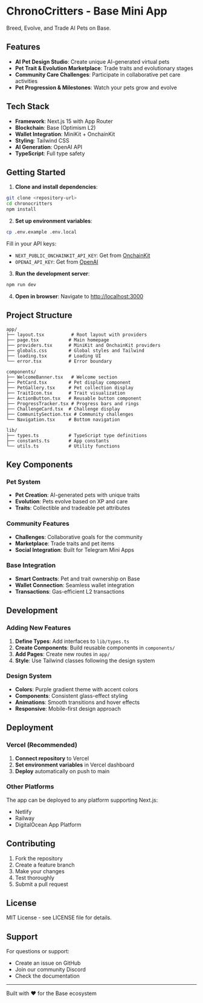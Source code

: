 # ChronoCritters - Base Mini App

Breed, Evolve, and Trade AI Pets on Base.

## Features

- **AI Pet Design Studio**: Create unique AI-generated virtual pets
- **Pet Trait & Evolution Marketplace**: Trade traits and evolutionary stages
- **Community Care Challenges**: Participate in collaborative pet care activities
- **Pet Progression & Milestones**: Watch your pets grow and evolve

## Tech Stack

- **Framework**: Next.js 15 with App Router
- **Blockchain**: Base (Optimism L2)
- **Wallet Integration**: MiniKit + OnchainKit
- **Styling**: Tailwind CSS
- **AI Generation**: OpenAI API
- **TypeScript**: Full type safety

## Getting Started

1. **Clone and install dependencies**:
```bash
git clone <repository-url>
cd chronocritters
npm install
```

2. **Set up environment variables**:
```bash
cp .env.example .env.local
```

Fill in your API keys:
- `NEXT_PUBLIC_ONCHAINKIT_API_KEY`: Get from [OnchainKit](https://onchainkit.xyz)
- `OPENAI_API_KEY`: Get from [OpenAI](https://platform.openai.com)

3. **Run the development server**:
```bash
npm run dev
```

4. **Open in browser**:
Navigate to [http://localhost:3000](http://localhost:3000)

## Project Structure

```
app/
├── layout.tsx          # Root layout with providers
├── page.tsx           # Main homepage
├── providers.tsx      # MiniKit and OnchainKit providers
├── globals.css        # Global styles and Tailwind
├── loading.tsx        # Loading UI
└── error.tsx          # Error boundary

components/
├── WelcomeBanner.tsx   # Welcome section
├── PetCard.tsx        # Pet display component
├── PetGallery.tsx     # Pet collection display
├── TraitIcon.tsx      # Trait visualization
├── ActionButton.tsx   # Reusable button component
├── ProgressTracker.tsx # Progress bars and rings
├── ChallengeCard.tsx  # Challenge display
├── CommunitySection.tsx # Community challenges
└── Navigation.tsx     # Bottom navigation

lib/
├── types.ts           # TypeScript type definitions
├── constants.ts       # App constants
└── utils.ts           # Utility functions
```

## Key Components

### Pet System
- **Pet Creation**: AI-generated pets with unique traits
- **Evolution**: Pets evolve based on XP and care
- **Traits**: Collectible and tradeable pet attributes

### Community Features
- **Challenges**: Collaborative goals for the community
- **Marketplace**: Trade traits and pet items
- **Social Integration**: Built for Telegram Mini Apps

### Base Integration
- **Smart Contracts**: Pet and trait ownership on Base
- **Wallet Connection**: Seamless wallet integration
- **Transactions**: Gas-efficient L2 transactions

## Development

### Adding New Features

1. **Define Types**: Add interfaces to `lib/types.ts`
2. **Create Components**: Build reusable components in `components/`
3. **Add Pages**: Create new routes in `app/`
4. **Style**: Use Tailwind classes following the design system

### Design System

- **Colors**: Purple gradient theme with accent colors
- **Components**: Consistent glass-effect styling
- **Animations**: Smooth transitions and hover effects
- **Responsive**: Mobile-first design approach

## Deployment

### Vercel (Recommended)

1. **Connect repository** to Vercel
2. **Set environment variables** in Vercel dashboard
3. **Deploy** automatically on push to main

### Other Platforms

The app can be deployed to any platform supporting Next.js:
- Netlify
- Railway
- DigitalOcean App Platform

## Contributing

1. Fork the repository
2. Create a feature branch
3. Make your changes
4. Test thoroughly
5. Submit a pull request

## License

MIT License - see LICENSE file for details.

## Support

For questions or support:
- Create an issue on GitHub
- Join our community Discord
- Check the documentation

---

Built with ❤️ for the Base ecosystem
